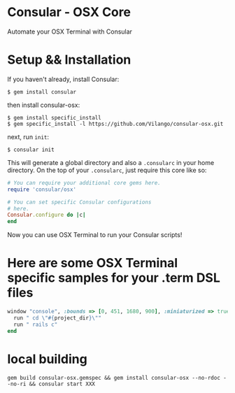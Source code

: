 # Consular - OSX Core

Automate your OSX Terminal with Consular


# Setup && Installation

If you haven't already, install Consular:

    $ gem install consular

then install consular-osx:

    $ gem install specific_install
    $ gem specific_install -l https://github.com/Vilango/consular-osx.git


next, run `init`:

    $ consular init

This will generate a global directory and also a `.consularc` in your home
directory. On the top of your `.consularc`, just require this core like
so:

```ruby
# You can require your additional core gems here.
require 'consular/osx'

# You can set specific Consular configurations
# here.
Consular.configure do |c|
end
```

Now you can use OSX Terminal to run your Consular scripts!


# Here are some OSX Terminal specific samples for your .term DSL files
```ruby
window "console", :bounds => [0, 451, 1680, 900], :miniaturized => true do 
  run " cd \"#{project_dir}\""
  run " rails c"
end
```


# local building

    gem build consular-osx.gemspec && gem install consular-osx --no-rdoc --no-ri && consular start XXX


